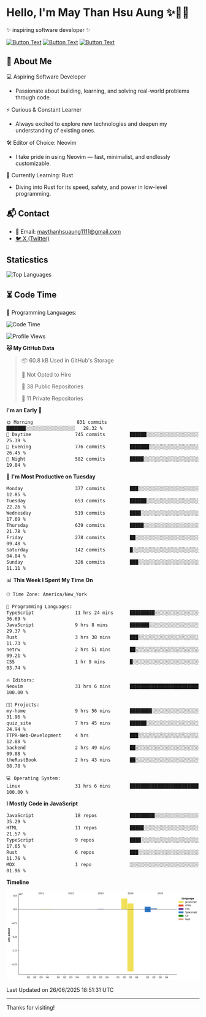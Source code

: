 # Hello, I'm May Than Hsu Aung ✨👱‍♀️
✨ inspiring software developer ✨

[![Button Text](https://img.shields.io/badge/Linked%20In-blue?style=for-the-badge)](https://www.linkedin.com/in/maythanhsu/)
[![Button Text](https://img.shields.io/badge/My%20Portfolio-pink?style=for-the-badge)](https://mayshecodes.vercel.app)
[![Button Text](https://img.shields.io/badge/Github-black?style=for-the-badge)](https://github.com/maythanhsuaung0-0)

## 👋 About Me

  💻 Aspiring Software Developer
  - Passionate about building, learning, and solving real-world problems through code.

  ⚡ Curious & Constant Learner
  - Always excited to explore new technologies and deepen my understanding of existing ones.

  🛠️ Editor of Choice: Neovim
  - I take pride in using Neovim — fast, minimalist, and endlessly customizable.

  🦀 Currently Learning: Rust
  - Diving into Rust for its speed, safety, and power in low-level programming.
    
## 📬 Contact
- 📧 Email: maythanhsuaung1111@gmail.com
- [🐦 X (Twitter)](https://x.com/@shizuko042k)
  
## Staticstics

![Top Languages](https://github-readme-stats.vercel.app/api/top-langs/?username=maythanhsuaung0-0&layout=compact&theme=tokyonight)

## ⏳ Code Time


💬 Programming Languages: 
<!--START_SECTION:waka-->
![Code Time](http://img.shields.io/badge/Code%20Time-246%20hrs%2021%20mins-blue)

![Profile Views](http://img.shields.io/badge/Profile%20Views-13-blue)

**🐱 My GitHub Data** 

> 📦 60.8 kB Used in GitHub's Storage 
 > 
> 🚫 Not Opted to Hire
 > 
> 📜 38 Public Repositories 
 > 
> 🔑 11 Private Repositories 
 > 
**I'm an Early 🐤** 

```text
🌞 Morning                831 commits         ███████░░░░░░░░░░░░░░░░░░   28.32 % 
🌆 Daytime                745 commits         ██████░░░░░░░░░░░░░░░░░░░   25.39 % 
🌃 Evening                776 commits         ███████░░░░░░░░░░░░░░░░░░   26.45 % 
🌙 Night                  582 commits         █████░░░░░░░░░░░░░░░░░░░░   19.84 % 
```
📅 **I'm Most Productive on Tuesday** 

```text
Monday                   377 commits         ███░░░░░░░░░░░░░░░░░░░░░░   12.85 % 
Tuesday                  653 commits         ██████░░░░░░░░░░░░░░░░░░░   22.26 % 
Wednesday                519 commits         ████░░░░░░░░░░░░░░░░░░░░░   17.69 % 
Thursday                 639 commits         █████░░░░░░░░░░░░░░░░░░░░   21.78 % 
Friday                   278 commits         ██░░░░░░░░░░░░░░░░░░░░░░░   09.48 % 
Saturday                 142 commits         █░░░░░░░░░░░░░░░░░░░░░░░░   04.84 % 
Sunday                   326 commits         ███░░░░░░░░░░░░░░░░░░░░░░   11.11 % 
```


📊 **This Week I Spent My Time On** 

```text
🕑︎ Time Zone: America/New_York

💬 Programming Languages: 
TypeScript               11 hrs 24 mins      █████████░░░░░░░░░░░░░░░░   36.69 % 
JavaScript               9 hrs 8 mins        ███████░░░░░░░░░░░░░░░░░░   29.37 % 
Rust                     3 hrs 38 mins       ███░░░░░░░░░░░░░░░░░░░░░░   11.73 % 
netrw                    2 hrs 51 mins       ██░░░░░░░░░░░░░░░░░░░░░░░   09.21 % 
CSS                      1 hr 9 mins         █░░░░░░░░░░░░░░░░░░░░░░░░   03.74 % 

🔥 Editors: 
Neovim                   31 hrs 6 mins       █████████████████████████   100.00 % 

🐱‍💻 Projects: 
my-home                  9 hrs 56 mins       ████████░░░░░░░░░░░░░░░░░   31.96 % 
quiz_site                7 hrs 45 mins       ██████░░░░░░░░░░░░░░░░░░░   24.94 % 
TTPR-Web-Development     4 hrs               ███░░░░░░░░░░░░░░░░░░░░░░   12.88 % 
backend                  2 hrs 49 mins       ██░░░░░░░░░░░░░░░░░░░░░░░   09.08 % 
theRustBook              2 hrs 43 mins       ██░░░░░░░░░░░░░░░░░░░░░░░   08.78 % 

💻 Operating System: 
Linux                    31 hrs 6 mins       █████████████████████████   100.00 % 
```

**I Mostly Code in JavaScript** 

```text
JavaScript               18 repos            █████████░░░░░░░░░░░░░░░░   35.29 % 
HTML                     11 repos            █████░░░░░░░░░░░░░░░░░░░░   21.57 % 
TypeScript               9 repos             ████░░░░░░░░░░░░░░░░░░░░░   17.65 % 
Rust                     6 repos             ███░░░░░░░░░░░░░░░░░░░░░░   11.76 % 
MDX                      1 repo              ░░░░░░░░░░░░░░░░░░░░░░░░░   01.96 % 
```



**Timeline**

![Lines of Code chart](https://raw.githubusercontent.com/maythanhsuaung0-0/maythanhsuaung0-0/main/assets/bar_graph.png)


 Last Updated on 26/06/2025 18:51:31 UTC
<!--END_SECTION:waka-->


-----

Thanks for visiting!
